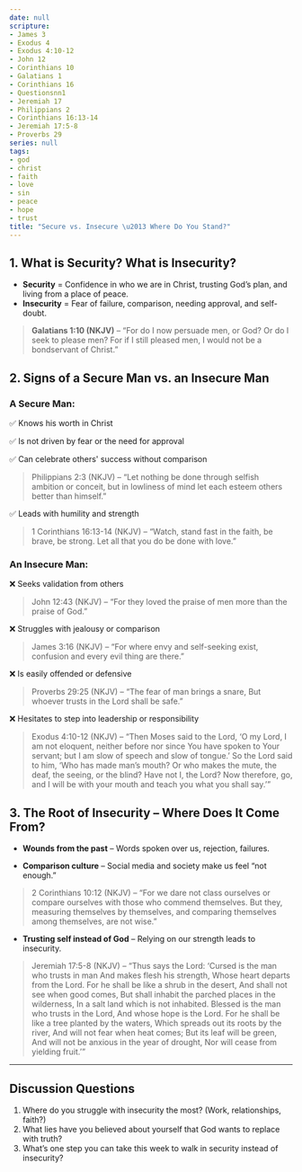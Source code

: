 ```yaml
---
date: null
scripture:
- James 3
- Exodus 4
- Exodus 4:10-12
- John 12
- Corinthians 10
- Galatians 1
- Corinthians 16
- Questionsnn1
- Jeremiah 17
- Philippians 2
- Corinthians 16:13-14
- Jeremiah 17:5-8
- Proverbs 29
series: null
tags:
- god
- christ
- faith
- love
- sin
- peace
- hope
- trust
title: "Secure vs. Insecure \u2013 Where Do You Stand?"
---
```





## 1. What is Security? What is Insecurity?

- **Security** = Confidence in who we are in Christ, trusting God’s plan, and living from a place of peace.
- **Insecurity** = Fear of failure, comparison, needing approval, and self-doubt.

> **Galatians 1:10 (NKJV)** – “For do I now persuade men, or God? Or do I seek to please men? For if I still pleased men, I would not be a bondservant of Christ.”

## 2. Signs of a Secure Man vs. an Insecure Man

### A Secure Man:

✅ Knows his worth in Christ

✅ Is not driven by fear or the need for approval

✅ Can celebrate others' success without comparison

> Philippians 2:3 (NKJV) – “Let nothing be done through selfish ambition or conceit, but in lowliness of mind let each esteem others better than himself.”

✅ Leads with humility and strength

> 1 Corinthians 16:13-14 (NKJV) – “Watch, stand fast in the faith, be brave, be strong. Let all that you do be done with love.”

### An Insecure Man:

❌ Seeks validation from others

> John 12:43 (NKJV) – “For they loved the praise of men more than the praise of God.”

❌ Struggles with jealousy or comparison

> James 3:16 (NKJV) – “For where envy and self-seeking exist, confusion and every evil thing are there.”

❌ Is easily offended or defensive

> Proverbs 29:25 (NKJV) – “The fear of man brings a snare, But whoever trusts in the Lord shall be safe.”

❌ Hesitates to step into leadership or responsibility

> Exodus 4:10-12 (NKJV) – “Then Moses said to the Lord, ‘O my Lord, I am not eloquent, neither before nor since You have spoken to Your servant; but I am slow of speech and slow of tongue.’ So the Lord said to him, ‘Who has made man’s mouth? Or who makes the mute, the deaf, the seeing, or the blind? Have not I, the Lord? Now therefore, go, and I will be with your mouth and teach you what you shall say.’”

## 3. The Root of Insecurity – Where Does It Come From?

- **Wounds from the past** – Words spoken over us, rejection, failures.

- **Comparison culture** – Social media and society make us feel “not enough.”

> 2 Corinthians 10:12 (NKJV) – “For we dare not class ourselves or compare ourselves with those who commend themselves. But they, measuring themselves by themselves, and comparing themselves among themselves, are not wise.”

- **Trusting self instead of God** – Relying on our strength leads to insecurity.

> Jeremiah 17:5-8 (NKJV) – “Thus says the Lord: ‘Cursed is the man who trusts in man And makes flesh his strength, Whose heart departs from the Lord. For he shall be like a shrub in the desert, And shall not see when good comes, But shall inhabit the parched places in the wilderness, In a salt land which is not inhabited. Blessed is the man who trusts in the Lord, And whose hope is the Lord. For he shall be like a tree planted by the waters, Which spreads out its roots by the river, And will not fear when heat comes; But its leaf will be green, And will not be anxious in the year of drought, Nor will cease from yielding fruit.’”

---

## Discussion Questions

1. Where do you struggle with insecurity the most? (Work, relationships, faith?)
2. What lies have you believed about yourself that God wants to replace with truth?
3. What’s one step you can take this week to walk in security instead of insecurity?
